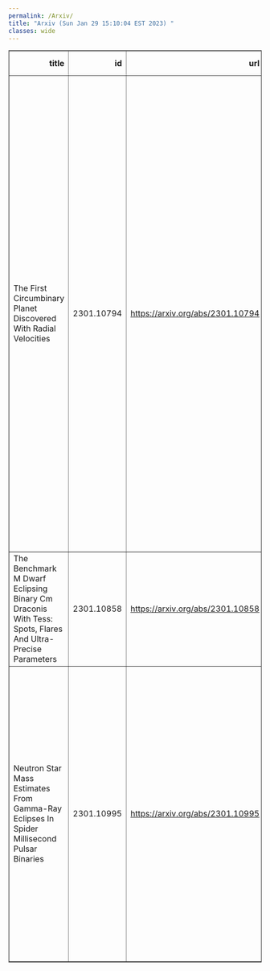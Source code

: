 ```yaml
---
permalink: /Arxiv/
title: "Arxiv (Sun Jan 29 15:10:04 EST 2023) "
classes: wide
---
```

<table border="1" class="dataframe">
  <thead>
    <tr style="text-align: right;">
      <th>title</th>
      <th>id</th>
      <th>url</th>
      <th>authors</th>
      <th>Local Authors</th>
    </tr>
  </thead>
  <tbody>
    <tr>
      <td>The First Circumbinary Planet Discovered With Radial Velocities</td>
      <td>2301.10794</td>
      <td><a href="https://arxiv.org/abs/2301.10794" target="_blank">https://arxiv.org/abs/2301.10794</a></td>
      <td>Matthew R. Standing, Lalitha Sairam, David V. Martin, Amaury H. M. J. Triaud, Alexandre C. M. Correia, Gavin A. L. Coleman, Thomas A. Baycroft, Vedad Kunovac, Isabelle Boisse, Andrew Collier Cameron, Georgina Dransfield, João P. Faria, Michaël Gillon, Nathan C. Hara, Coel Hellier, Jonathan Howard, Ellie Lane, Rosemary Mardling, Pierre F. L. Maxted, Nicola J. Miller, Richard P. Nelson, Jerome A. Orosz, Franscesco Pepe, Alexandre Santerne, Daniel Sebastian, Stéphane Udry, William F. Welsh</td>
      <td>David Martin</td>
    </tr>
    <tr>
      <td>The Benchmark M Dwarf Eclipsing Binary Cm Draconis With Tess: Spots,   Flares And Ultra-Precise Parameters</td>
      <td>2301.10858</td>
      <td><a href="https://arxiv.org/abs/2301.10858" target="_blank">https://arxiv.org/abs/2301.10858</a></td>
      <td>David V. Martin, Ritika Sethi, Tayt Armitage, Gregory J. Gilbert, Romy Rodríguez Martínez, Emily A. Gilbert</td>
      <td>David Martin</td>
    </tr>
    <tr>
      <td>Neutron Star Mass Estimates From Gamma-Ray Eclipses In Spider   Millisecond Pulsar Binaries</td>
      <td>2301.10995</td>
      <td><a href="https://arxiv.org/abs/2301.10995" target="_blank">https://arxiv.org/abs/2301.10995</a></td>
      <td>C. J. Clark, M. Kerr, E. D. Barr, B. Bhattacharyya, R. P. Breton, P. Bruel, F. Camilo, W. Chen, I. Cognard, H. T. Cromartie, J. Deneva, V. S. Dhillon, L. Guillemot, M. R. Kennedy, M. Kramer, A. G. Lyne, D. Mata Sánchez, L. Nieder, C. Phillips, S. M. Ransom, P. S. Ray, M. S. E. Roberts, J. Roy, D. A. Smith, R. Spiewak, B. W. Stappers, S. Tabassum, G. Theureau, G. Voisin</td>
      <td>Caprice Phillips</td>
    </tr>
  </tbody>
</table>